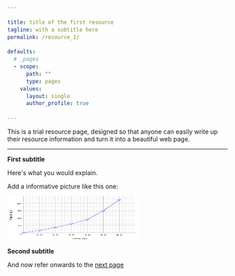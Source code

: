 ```yaml
---

title: title of the first resource
tagline: with a subtitle here
permalink: /resource_1/

defaults:
  # _pages
  - scope:
      path: ""
      type: pages
    values:
      layout: single
      author_profile: true

---
```



This is a trial resource page, designed so that anyone can easily write up their resource information and turn it into a beautiful web page.


---

**First subtitle**

Here's what you would explain.

Add a informative picture like this one:

<img src="images/graph.png" alt="This is a graph" width="300" height="100">

**Second subtitle**

And now refer onwards to the [next page](about.html)